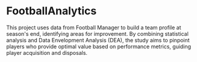 # FootballAnalytics
This project uses data from Football Manager to build a team profile at season's end, identifying areas for improvement. By combining statistical analysis and Data Envelopment Analysis (DEA), the study aims to pinpoint players who provide optimal value based on performance metrics, guiding player acquisition and disposals.
